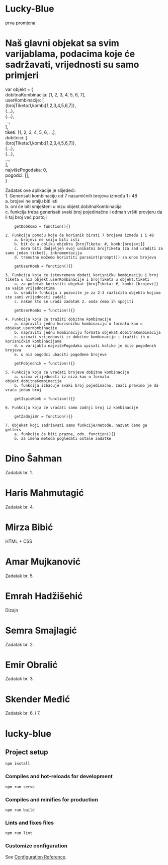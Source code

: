 # Lucky-Blue

prva promjena

# Naš glavni objekat sa svim varijablama, podacima koje će sadržavati, vrijednosti su samo primjeri

var objekt = {  
    dobitnaKombinacija: [1, 2, 3, 4, 5, 6, 7],  
    userKombinacije: [  
        {brojTiketa:1,komb:[1,2,3,4,5,6,7]},   
        {...},  
        {...},  
        ...,  
    ],  
    tiketi: [1, 2, 3, 4, 5, 6, ...],  
    dobitnici: [  
        {brojTiketa:1,komb:[1,2,3,4,5,6,7]},  
        {...},  
        {...},  
        ...,  
    ],  
    najvišePogodaka: 0,  
    pogodci: [],  
}  

Zadatak ove aplikacije je slijedeći:  
    1. Generisati kombinaciju od 7 nasumičnih brojeva između 1 i 48  
        a. brojevi ne smiju biti isti  
        b. oni će biti smješteni u nizu objekt.dobitnaKombinacija  
        c. funkcija treba generisati svaki broj pojedinačno i odmah vršiti provjeru da li taj broj već postoji  

        getDobKomb = function(){}
    
    2. Funkcija pomoću koje će korisnik birati 7 brojeva između 1 i 48
        a. brojevi ne smiju biti isti
        b. bit će u obliku objekta {brojTiketa: #, komb:[brojevi]}
        c. mora biti dodjeljen svoj unikatni brojTiketa (za sad uraditi za samo jedan ticket), inkrementacija
        d. trenutno možemo koristiti parseint(prompt()) za unos brojeva

        getUserKomb = function(){}

    3. Funkcija koja će istovremeno dodati korisničku kombinaciju i broj tiketa u niz objekt.userKombinacije i brojTiketa u objekt.tiketi
        a. za početak koristiti objekat {brojTiketa: #, komb: [brojevi]} sa vašim vrijednostima
        b. uradite funkciju i pozovite je za 2-3 različita objekta kojima ste sami vrijednosti zadali
        c. nakon što se uradi zadatak 2. onda ćemo ih spojiti

        getUserKombs = function(){}
    
    4. Funkcija koja će tražiti dobitne kombinacije
        a. napraviti jednu korisničku kombinaciju u formatu kao u objekat.userKombinacije
        b. napraviti jednu kombinaciju formata objekat.dobitnaKombinacija
        c. uzimati vrijednosti iz dobitne kombinacije i tražiti ih u korisničkim kombinacijama
        d. u varijablu najvišePogodaka upisati koliko je bilo pogođenih brojeva
        e. u niz pogodci ubaciti pogođene brojeve

        getPobjednik = function(){}

    5. Funkcija koja će vraćati brojeve dobitne kombinacije
        a. uzima vrijednosti iz niza kao u formatu objekt.dobitnaKombinacija
        b. funkcija izbacuje svaki broj pojedinačno, znači pravimo je da vraća jedan broj

        getIspisKomb = function(){}

    6. Funkcija koja će vraćati samo zadnji broj iz kombinacije

        getZadnjiBr = function(){}

    7. Objekat koji sadržavati samo funkcije/metode, nazvat ćemo ga getters
        a. funkcije će biti prazne, odn. function(){}
        b. za imena metoda pogledati ostale zadatke


# Dino Šahman
Zadatak br. 1.

# Haris Mahmutagić
Zadatak br. 4.

# Mirza Bibić
HTML + CSS

# Amar Mujkanović
Zadatak br. 5.

# Emrah Hadžišehić
Dizajn

# Semra Smajlagić
Zadatak br. 2.

# Emir Obralić
Zadatak br. 3.

# Skender Međić
Zadatak br. 6. i 7.






# lucky-blue

## Project setup
```
npm install
```

### Compiles and hot-reloads for development
```
npm run serve
```

### Compiles and minifies for production
```
npm run build
```

### Lints and fixes files
```
npm run lint
```

### Customize configuration
See [Configuration Reference](https://cli.vuejs.org/config/).
